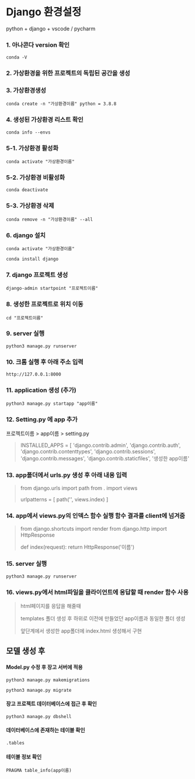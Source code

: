 # Django 환경설정

python + django + vscode / pycharm

### 1. 아나콘다 version 확인

`conda -V`

### 2. 가상환경을 위한 프로젝트의 독립된 공간을 생성

### 3. 가상환경생성

`conda create -n "가상환경이름" python = 3.8.8`

### 4. 생성된 가상환경 리스트 확인

`conda info --envs`

### 5-1. 가상환경 활성화

`conda activate "가상환경이름"`

### 5-2. 가상환경 비활성화

`conda deactivate`

### 5-3. 가상환경 삭제

`conda remove -n "가상환경이름" --all`

### 6. django 설치

`conda activate "가상환경이름"`

`conda install django`

### 7. django 프로젝트 생성

`django-admin startpoint "프로젝트이름"`

### 8. 생성한 프로젝트로 위치 이동

`cd "프로젝트이름"`

### 9. server 실행

`python3 manage.py runserver`

### 10. 크롬 실행 후 아래 주소 입력

`http://127.0.0.1:8000`

### 11. application 생성 (추가)

`python3 manage.py startapp "app이름"`

### 12. Setting.py 에 app 추가

프로젝트이름 > app이름 > setting.py

> INSTALLED_APPS = [
>      'django.contrib.admin',
>      'django.contrib.auth',
>      'django.contrib.contenttypes',
>      'django.contrib.sessions',
>      'django.contrib.messages',
>      'django.contrib.staticfiles',
>      '생성한 app이름'

### 13. app폴더에서 urls.py 생성 후 아래 내용 입력

> from django.urls import path
>   from . import views
>
> urlpatterns = [
>        path('', views.index)
>   ]

### 14. app에서 views.py의 인덱스 함수 실행 함수 결과를 client에 넘겨줌

> from django.shortcuts import render
> from django.http import HttpResponse
>
> def index(request):
>     return HttpResponse('이름')

### 15. server 실행

`python3 manage.py runserver`

### 16. views.py에서 html파일을 클라이언트에 응답할 때 render 함수 사용

> html페이지를 응답을 해줄때
>
> templates 폴더 생성 후 하위로 이전에 만들었던 app이름과 동일한 폴더 생성
>
> 앞단계에서 생성한 app폴더에 index.html 생성해서 구현



## 모델 생성 후

#### Model.py 수정 후 장고 서버에 적용 

`python3 manage.py makemigrations`

`python3 manage.py migrate`



#### 장고 프로젝트 데이터베이스에 접근 후 확인 

`python3 manage.py dbshell`

#### 데이터베이스에 존재하는 테이블 확인

`.tables`

#### 테이블 정보 확인

`PRAGMA table_info(app이름)`





